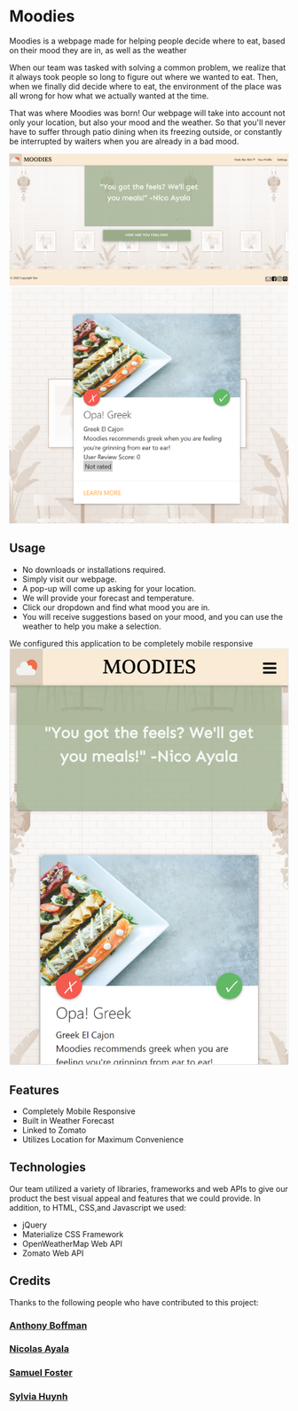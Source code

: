 # Moodies
Moodies is a webpage made for helping people decide where to eat, based on their mood they are in, as well as the weather    

When our team was tasked with solving a common problem, we realize that it always took people so long to figure out where we wanted to eat. Then, when we finally did decide where to eat, the environment of the place was all wrong for how what we actually wanted at the time.

That was where Moodies was born! Our webpage will take into account not only your location, but also your mood and the weather. So that you'll never have to suffer through patio dining when its freezing outside, or constantly be interrupted by waiters when you are already in a bad mood.

![Moodies Page](assets/images/moodies-start.png)
![Moodies Choice](assets/images/moodies-choice.png)

## Usage
* No downloads or installations required.
* Simply visit our webpage.
* A pop-up will come up asking for your location.
* We will provide your forecast and temperature.
* Click our dropdown and find what mood you are in.
* You will receive suggestions based on your mood, and you can use the weather to help you make a selection.

We configured this application to be completely mobile responsive
![Moodies Mobile](assets/images/moodies-mobile.png)

## Features
* Completely Mobile Responsive
* Built in Weather Forecast
* Linked to Zomato
* Utilizes Location for Maximum Convenience

## Technologies
Our team utilized a variety of libraries, frameworks and web APIs to give our product the best visual appeal and features that we could provide.
In addition, to HTML, CSS,and Javascript we used:

* jQuery
* Materialize CSS Framework
* OpenWeatherMap Web API
* Zomato Web API

## Credits 
Thanks to the following people who have contributed to this project:
### [Anthony Boffman](https://github.com/amboffman)
### [Nicolas Ayala](https://github.com/ayalanick84)
### [Samuel Foster](https://github.com/Samwise2980)
### [Sylvia Huynh](https://github.com/sylhuynh)






 


